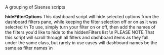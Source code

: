 A grouping of Sisense scripts

**hideFilterOptions**
This dashboard script will hide selected options from the dashboard filters pane, while keeping the filter selection off or on as it was selected \n
To use, simply turn your filter on or off, then add the names of the filters you'd like to hide to the hiddenFilters list \n
PLEASE NOTE That this script will scroll through all filters and dashboard items as they fall under the same class, but rarely in use cases will dashboard names be the same as filter names \n

